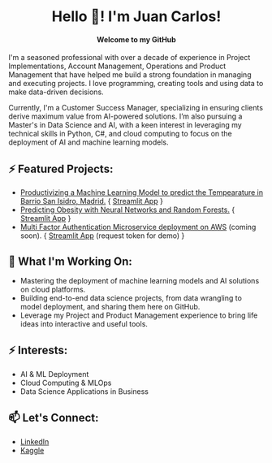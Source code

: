 <h1 align="center">Hello 🤙! I'm Juan Carlos!</h1>
<h4 align="center">Welcome to my GitHub</h4>

I'm a seasoned professional with over a decade of experience in Project Implementations, Account Management, Operations and Product Management that have helped me build a strong foundation in managing and executing projects. I love programming, creating tools and using data to make data-driven decisions.

Currently, I'm a Customer Success Manager, specializing in ensuring clients derive maximum value from AI-powered solutions. I’m also pursuing a Master's in Data Science and AI, with a keen interest in leveraging my technical skills in Python, C#, and cloud computing to focus on the deployment of AI and machine learning models.

## ⚡ Featured Projects:
- [Productivizing a Machine Learning Model to predict the Tempearature in Barrio San Isidro, Madrid.](https://github.com/jbasurtod/streamlit_madrid_temperature_prediction) { [Streamlit App](https://predicting-madrid-temp.streamlit.app/) }
- [Predicting Obesity with Neural Networks and Random Forests.](https://github.com/jbasurtod/streamlit_predicting_obesity) { [Streamlit App](https://obesitypred.streamlit.app/) }
- [Multi Factor Authentication Microservice deployment on AWS](https://github.com/jbasurtod/AWS_MFA_microservice) (coming soon). { [Streamlit App](https://mfa-app.streamlit.app/) (request token for demo) }

## 🔭 What I'm Working On:
- Mastering the deployment of machine learning models and AI solutions on cloud platforms.
- Building end-to-end data science projects, from data wrangling to model deployment, and sharing them here on GitHub.
- Leverage my Project and Product Management experience to bring life ideas into interactive and useful tools. 

## ⚡ Interests:
- AI & ML Deployment
- Cloud Computing & MLOps
- Data Science Applications in Business

## 📫 Let's Connect:
- [LinkedIn](https://www.linkedin.com/in/jbasurtod/)
- [Kaggle](https://www.kaggle.com/jbasurtod)
